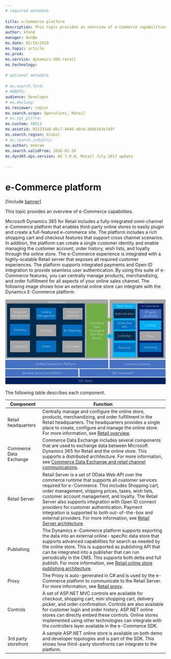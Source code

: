 ```yaml
---
# required metadata

title: e-Commerce platform
description: This topic provides an overview of e-Commerce capabilities.
author: kfend
manager: AnnBe
ms.date: 02/19/2019
ms.topic: article
ms.prod: 
ms.service: dynamics-365-retail
ms.technology: 

# optional metadata

# ms.search.form: 
# ROBOTS: 
audience: Developer
# ms.devlang: 
ms.reviewer: robinr
ms.search.scope: Operations, Retail
# ms.tgt_pltfrm: 
ms.custom: 18511
ms.assetid: 032233a8-dbc7-4946-a0cb-26db1b3e7d3f
ms.search.region: Global
# ms.search.industry: 
ms.author: meeram
ms.search.validFrom: 2016-02-28
ms.dyn365.ops.version: AX 7.0.0, Retail July 2017 update

---
```


# e-Commerce platform

[!include [banner](../includes/banner.md)]

This topic provides an overview of e-Commerce capabilities.

Microsoft Dynamics 365 for Retail includes a fully-integrated omni-channel e-Commerce platform that enables third-party online stores to easily plugin and create a full-featured e-commerce site. The platform includes a rich shopping cart and checkout features that support cross channel scenarios. In addition, the platform can create a single customer identity and enable managing the customer account, order history, wish lists, and loyalty through the online store. The e-Commerce experience is integrated with a highly-scalable Retail server that exposes all required customer experiences. The platform supports integrated payments and Open ID integration to provide seamless user authentication. By using this suite of e-Commerce features, you can centrally manage products, merchandizing, and order fulfillment for all aspects of your online sales channel. The following image shows how an external online store can integrate with the Dynamics E-Commerce platform. 

[![ECommerceUpdated](./media/ecommerceupdated-1024x545.png)](./media/ecommerceupdated.png) 

The following table describes each component.

| **Component**          | **Function**                                                                                                                                                                                                                                                                                                                                                                                                                                        |
|------------------------|-----------------------------------------------------------------------------------------------------------------------------------------------------------------------------------------------------------------------------------------------------------------------------------------------------------------------------------------------------------------------------------------------------------------------------------------------------|
| Retail headquarters    | Centrally manage and configure the online store, products, merchandizing, and order fulfillment in the Retail headquarters. The headquarters provides a single place to create, configure and manage the online store. For more information, see [Retail overview](https://docs.microsoft.com/dynamics365/unified-operations/retail/index).                                                                                                                                                                                                                             |
| Commerce Data Exchange | Commerce Data Exchange includes several components that are used to exchange data between Microsoft Dynamics 365 for Retail and the online store. This supports a distributed architecture. For more information, see [Commerce Data Exchange and retail channel communications](https://docs.microsoft.com/dynamics365/unified-operations/retail/dev-itpro/define-retail-channel-communications-cdx).                                                                                                                                                                                                                                                    |
| Retail Server          | Retail Server is a set of OData Web API over the commerce runtime that supports all customer services required for e-Commerce. This includes Shopping cart, order management, shipping prices, taxes, wish lists, customer account management, and loyalty. The Retail Server also supports integration with Open ID connect providers for customer authentication. Payment integration is supported to both out-of-the-box and external providers. For more information, see [Retail Server architecture](https://docs.microsoft.com/dynamics365/unified-operations/retail/dev-itpro/retail-server-architecture).   |
| Publishing             | The Dynamics e-Commerce platform supports exporting the data into an external online- specific data store that supports advanced capabilities for search as needed by the online store. This is supported as publishing API that can be integrated into a publisher that can run periodically in the CMS. This supports both delta and full publish. For more information, see [Retail online store publishing architecture](https://docs.microsoft.com/dynamics365/unified-operations/retail/dev-itpro/retail-online-store-publishing-architecture).                                                                |
| Proxy                  | The Proxy is auto-generated in C\# and is used by the e-Commerce platform to communicate to the Retail Server. For more information, see [Retail proxy](https://docs.microsoft.com/dynamics365/unified-operations/retail/dev-itpro/typescript-proxy-retail-pos).                                                                                                                                                                                                                                                                                                                                        |
| Controls               | A set of ASP.NET MVC controls are available for checkout, shopping cart, mini shopping cart, delivery picker, and order confirmation. Controls are also available for customer login and order history. ASP.NET online stores can directly embed these controls. Online stores implemented using other technologies can integrate with the controllers layer available in the e-Commerce SDK.                                                       |
| 3rd party storefront   | A sample ASP.NET online store is available on both demo and developer topologies and is part of the SDK. This shows how third-party storefronts can integrate to the platform.                                                                                                                                                                                                                                                                      |





